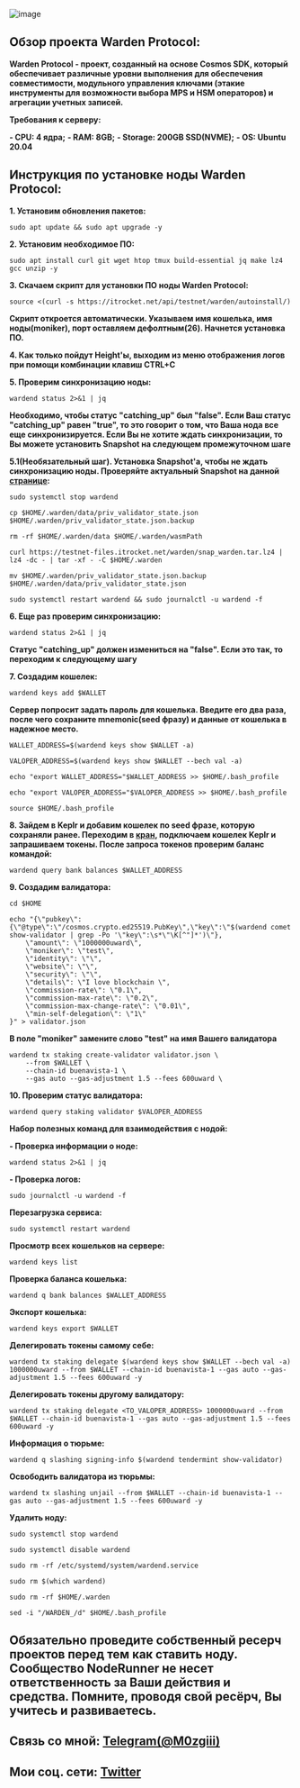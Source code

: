 ![image](https://github.com/Mozgiii9/WardenProtocolSetupTheNode/assets/74683169/373a9e96-8740-4e14-8283-3c9a19041bd9)

## Обзор проекта Warden Protocol:

**Warden Protocol - проект, созданный на основе Cosmos SDK, который обеспечивает различные уровни выполнения для обеспечения совместимости, модульного управления ключами (этакие инструменты для возможности выбора MPS и HSM операторов) и агрегации учетных записей.**

**Требования к серверу:**

**- CPU: 4 ядра;**
**- RAM: 8GB;**
**- Storage: 200GB SSD(NVME);**
**- OS: Ubuntu 20.04**

## Инструкция по установке ноды Warden Protocol:

**1. Установим обновления пакетов:**

```
sudo apt update && sudo apt upgrade -y
```

**2. Установим необходимое ПО:**

```
sudo apt install curl git wget htop tmux build-essential jq make lz4 gcc unzip -y
```

**3. Скачаем скрипт для установки ПО ноды Warden Protocol:**

```
source <(curl -s https://itrocket.net/api/testnet/warden/autoinstall/)
```

**Скрипт откроется автоматически. Указываем имя кошелька, имя ноды(moniker), порт оставляем дефолтным(26). Начнется установка ПО.**

**4. Как только пойдут Height'ы, выходим из меню отображения логов при помощи комбинации клавиш CTRL+C**

**5. Проверим синхронизацию ноды:**

```
wardend status 2>&1 | jq
```

**Необходимо, чтобы статус "catching_up" был "false". Если Ваш статус "catching_up" равен "true", то это говорит о том, что Ваша нода все еще синхронизируется. Если Вы не хотите ждать синхронизации, то Вы можете установить Snapshot на следующем промежуточном шаге**

**5.1(Необязательный шаг). Установка Snapshot'а, чтобы не ждать синхронизацию ноды. Проверяйте актуальный Snapshot на данной [странице](https://itrocket.net/services/testnet/warden/):**

```
sudo systemctl stop wardend
```

```
cp $HOME/.warden/data/priv_validator_state.json $HOME/.warden/priv_validator_state.json.backup
```

```
rm -rf $HOME/.warden/data $HOME/.warden/wasmPath
```

```
curl https://testnet-files.itrocket.net/warden/snap_warden.tar.lz4 | lz4 -dc - | tar -xf - -C $HOME/.warden
```

```
mv $HOME/.warden/priv_validator_state.json.backup $HOME/.warden/data/priv_validator_state.json
```

```
sudo systemctl restart wardend && sudo journalctl -u wardend -f
```

**6. Еще раз проверим синхронизацию:**

```
wardend status 2>&1 | jq
```

**Статус "catching_up" должен измениться на "false". Если это так, то переходим к следующему шагу**

**7. Создадим кошелек:**

```
wardend keys add $WALLET
```

**Сервер попросит задать пароль для кошелька. Введите его два раза, после чего сохраните mnemonic(seed фразу) и данные от кошелька в надежное место.**

```
WALLET_ADDRESS=$(wardend keys show $WALLET -a)
```

```
VALOPER_ADDRESS=$(wardend keys show $WALLET --bech val -a)
```

```
echo "export WALLET_ADDRESS="$WALLET_ADDRESS >> $HOME/.bash_profile
```

```
echo "export VALOPER_ADDRESS="$VALOPER_ADDRESS >> $HOME/.bash_profile
```

```
source $HOME/.bash_profile
```

**8. Зайдем в Keplr и добавим кошелек по seed фразе, которую сохраняли ранее. Переходим в [кран](https://spaceward.alfama.wardenprotocol.org/), подключаем кошелек Keplr и запрашиваем токены. После запроса токенов проверим баланс командой:**

```
wardend query bank balances $WALLET_ADDRESS
```

**9. Создадим валидатора:**

```
cd $HOME
```

```
echo "{\"pubkey\":{\"@type\":\"/cosmos.crypto.ed25519.PubKey\",\"key\":\"$(wardend comet show-validator | grep -Po '\"key\":\s*\"\K[^"]*')\"},
    \"amount\": \"1000000uward\",
    \"moniker\": \"test\",
    \"identity\": \"\",
    \"website\": \"\",
    \"security\": \"\",
    \"details\": \"I love blockchain \",
    \"commission-rate\": \"0.1\",
    \"commission-max-rate\": \"0.2\",
    \"commission-max-change-rate\": \"0.01\",
    \"min-self-delegation\": \"1\"
}" > validator.json
```

**В поле "moniker" замените слово "test" на имя Вашего валидатора**

```
wardend tx staking create-validator validator.json \
    --from $WALLET \
    --chain-id buenavista-1 \
	--gas auto --gas-adjustment 1.5 --fees 600uward \
```

**10. Проверим статус валидатора:**

```
wardend query staking validator $VALOPER_ADDRESS
```

**Набор полезных команд для взаимодействия с нодой:**

**- Проверка информации о ноде:**

```
wardend status 2>&1 | jq
```

**- Проверка логов:**

```
sudo journalctl -u wardend -f
```

**Перезагрузка сервиса:**

```
sudo systemctl restart wardend
```

**Просмотр всех кошельков на сервере:**

```
wardend keys list
```

**Проверка баланса кошелька:**

```
wardend q bank balances $WALLET_ADDRESS
```

**Экспорт кошелька:**

```
wardend keys export $WALLET
```

**Делегировать токены самому себе:**

```
wardend tx staking delegate $(wardend keys show $WALLET --bech val -a) 1000000uward --from $WALLET --chain-id buenavista-1 --gas auto --gas-adjustment 1.5 --fees 600uward -y 
```

**Делегировать токены другому валидатору:**

```
wardend tx staking delegate <TO_VALOPER_ADDRESS> 1000000uward --from $WALLET --chain-id buenavista-1 --gas auto --gas-adjustment 1.5 --fees 600uward -y 	
```

**Информация о тюрьме:**

```
wardend q slashing signing-info $(wardend tendermint show-validator) 
```

**Освободить валидатора из тюрьмы:**

```
wardend tx slashing unjail --from $WALLET --chain-id buenavista-1 --gas auto --gas-adjustment 1.5 --fees 600uward -y 
```

**Удалить ноду:**

```
sudo systemctl stop wardend
```

```
sudo systemctl disable wardend
```

```
sudo rm -rf /etc/systemd/system/wardend.service
```

```
sudo rm $(which wardend)
```

```
sudo rm -rf $HOME/.warden
```

```
sed -i "/WARDEN_/d" $HOME/.bash_profile
```

## Обязательно проведите собственный ресерч проектов перед тем как ставить ноду. Сообщество NodeRunner не несет ответственность за Ваши действия и средства. Помните, проводя свой ресёрч, Вы учитесь и развиваетесь.

## Связь со мной: [Telegram(@M0zgiii)](https://t.me/m0zgiii)
## Мои соц. сети: [Twitter](https://twitter.com/m0zgiii)
